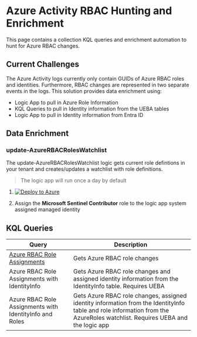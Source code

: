 # Azure Activity RBAC Hunting and Enrichment
This page contains a collection KQL queries and enrichment automation to hunt for Azure RBAC changes. 

## Current Challenges
The Azure Activity logs currently only contain GUIDs of Azure RBAC roles and identities. Furthermore, RBAC changes are represented in two separate events in the logs. This solution provides data enrichment using:
- Logic App to pull in Azure Role Information
- KQL Queries to pull in Identity information from the UEBA tables
- Logic App to pull in Identity information from Entra ID

## Data Enrichment

### update-AzureRBACRolesWatchlist
The update-AzureRBACRolesWatchlist logic gets current role defintions in your tenant and creates/updates a watchlist with role definitions.

> The logic app will run once a day by default

1. [![Deploy to Azure](https://aka.ms/deploytoazurebutton)](https://portal.azure.com/#create/Microsoft.Template/uri/https%3A%2F%2Fraw.githubusercontent.com%2Fseanstark%2Fsentinel-tools%2Fmain%2FAzure%2520Activity%2Fazuredeploy-update-AzureRBACRolesWatchlist.json)

2. Assign the **Microsoft Sentinel Contributor** role to the logic app system assigned managed identity

## KQL Queries

| Query | Description |
|---|---|
| [Azure RBAC Role Assignments](./Azure%20RBAC%20Role%20Assignments.kql)| Gets Azure RBAC role changes |
| Azure RBAC Role Assignments with IdentityInfo | Gets Azure RBAC role changes and assigned identity information from the IdentityInfo table. Requires UEBA |
| Azure RBAC Role Assignments with IdentityInfo and Roles | Gets Azure RBAC role changes, assigned identity information from the IdentityInfo table and role information from the AzureRoles watchlist. Requires UEBA and the logic app |
